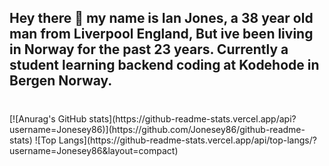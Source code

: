 ## Hey there 👋 my name is Ian Jones, a 38 year old man from Liverpool England, But ive been living in Norway for the past 23 years. Currently a student learning backend coding at Kodehode in Bergen Norway.

<h1></h1>
[![Anurag's GitHub stats](https://github-readme-stats.vercel.app/api?username=Jonesey86)](https://github.com/Jonesey86/github-readme-stats)
![Top Langs](https://github-readme-stats.vercel.app/api/top-langs/?username=Jonesey86&layout=compact)

<!--
**Jonesey86/Jonesey86** is a ✨ _special_ ✨ repository because its `README.md` (this file) appears on your GitHub profile.

Here are some ideas to get you started:

- 🔭 I’m currently working on ...
- 🌱 I’m currently learning ...
- 👯 I’m looking to collaborate on ...
- 🤔 I’m looking for help with ...
- 💬 Ask me about ...
- 📫 How to reach me: ...
- 😄 Pronouns: ...
- ⚡ Fun fact: ...
-->
